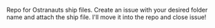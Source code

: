 Repo for Ostranauts ship files.
Create an issue with your desired folder name and attach the ship file. I'll move it into the repo and close issue!
